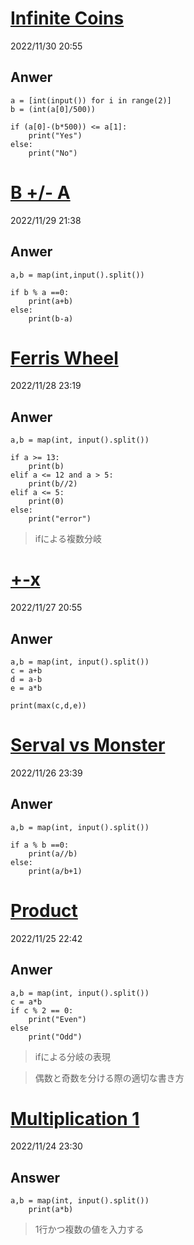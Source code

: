 

# [Infinite Coins](https://atcoder.jp/contests/abc088/tasks/abc088_a)
2022/11/30 20:55
## Anwer
    a = [int(input()) for i in range(2)]
    b = (int(a[0]/500))

    if (a[0]-(b*500)) <= a[1]:
        print("Yes")
    else:
        print("No")
> 

# [B +/- A](https://atcoder.jp/contests/abc118/tasks/abc118_a)
2022/11/29 21:38
## Anwer
    a,b = map(int,input().split())

    if b % a ==0:
        print(a+b)
    else:
        print(b-a)
> 

# [Ferris Wheel](https://atcoder.jp/contests/abc127/tasks/abc127_a)
2022/11/28 23:19
## Anwer
    a,b = map(int, input().split())

    if a >= 13:
        print(b)
    elif a <= 12 and a > 5:
        print(b//2)
    elif a <= 5:
        print(0)
    else:
        print("error")
> ifによる複数分岐

# [+-x](https://atcoder.jp/contests/abc137/tasks/abc137_a)
2022/11/27 20:55
## Anwer
    a,b = map(int, input().split())
    c = a+b
    d = a-b
    e = a*b

    print(max(c,d,e))
> 

# [Serval vs Monster](https://atcoder.jp/contests/abc153/tasks/abc153_a)
2022/11/26 23:39
## Anwer
    a,b = map(int, input().split())

    if a % b ==0:
        print(a//b)
    else:
        print(a/b+1)
> 

# [Product](https://atcoder.jp/contests/abc086/tasks/abc086_a)
2022/11/25 22:42
## Anwer
    a,b = map(int, input().split())
    c = a*b
    if c % 2 == 0:
        print("Even")
    else
        print("Odd")
> ifによる分岐の表現
  
> 偶数と奇数を分ける際の適切な書き方

# [Multiplication 1](https://atcoder.jp/contests/abc169/tasks/abc169_a)
2022/11/24 23:30

## Answer
    a,b = map(int, input().split())
        print(a*b)
> 1行かつ複数の値を入力する